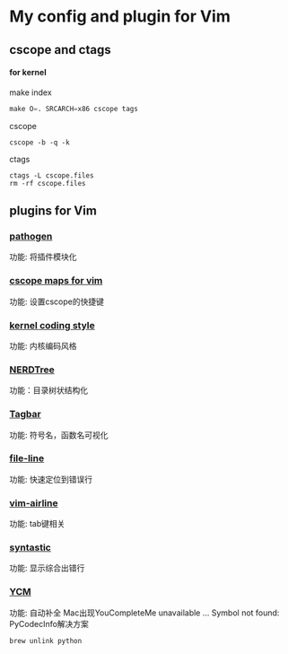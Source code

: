 # My config and plugin for Vim


## cscope and ctags   
#### for kernel
make index
```python
make O=. SRCARCH=x86 cscope tags
```
cscope
```
cscope -b -q -k
```
ctags
```
ctags -L cscope.files
rm -rf cscope.files
```

## plugins for Vim
### [pathogen](https://github.com/tpope/vim-pathogen)   
功能: 将插件模块化

### [cscope maps for vim](https://github.com/joe-skb7/cscope-maps)   
功能: 设置cscope的快捷键

### [kernel coding style](https://github.com/vivien/vim-linux-coding-style)
功能: 内核编码风格

### [NERDTree](https://github.com/scrooloose/nerdtree)
功能：目录树状结构化

### [Tagbar](https://github.com/majutsushi/tagbar)
功能: 符号名，函数名可视化

### [file-line](https://github.com/bogado/file-line)
功能: 快速定位到错误行

### [vim-airline](https://github.com/vim-airline/vim-airline)
功能: tab键相关

### [syntastic](https://github.com/vim-syntastic/syntastic)
功能: 显示综合出错行

### [YCM](https://github.com/Valloric/YouCompleteMe)
功能: 自动补全
Mac出现YouCompleteMe unavailable ... Symbol not found: PyCodecInfo解决方案
```
brew unlink python
```
